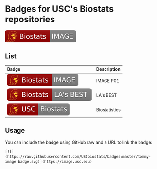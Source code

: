 # Badges for USC's Biostats repositories

[![](https://raw.githubusercontent.com/USCbiostats/badges/master/tommy-image-badge.svg)](https://image.usc.edu)

## List

| Badge                                 | Description   |
|:--------------------------------------|:--------------|
| ![](tommy-image-badge.svg)       | IMAGE P01     |
| ![](tommy-lasbest-badge.svg)     | LA's BEST     |
| ![](tommy-uscbiostats-badge.svg) | Biostatistics |

## Usage

You can include the badge using GitHub raw and a URL to link the badge:

```
[![](https://raw.githubusercontent.com/USCbiostats/badges/master/tommy-image-badge.svg)](https://image.usc.edu)
```


